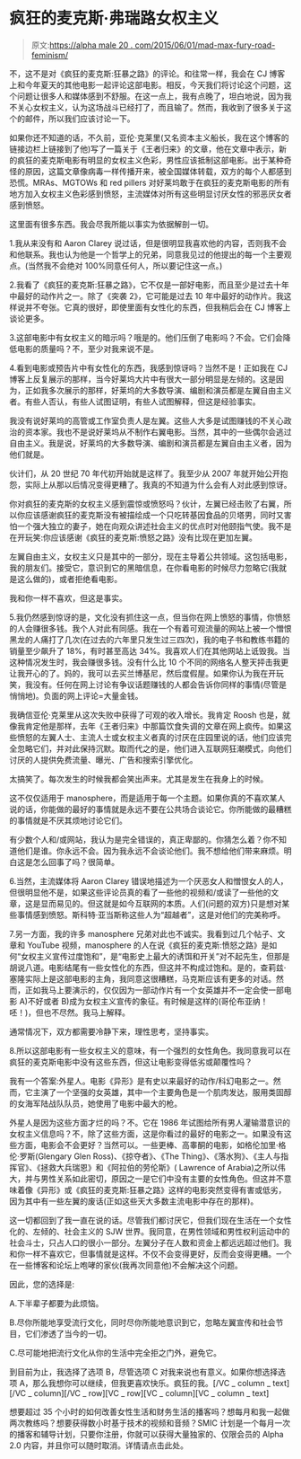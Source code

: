 # 疯狂的麦克斯·弗瑞路女权主义

> 原文:[https://alpha male 20 . com/2015/06/01/mad-max-fury-road-feminism/](https://alphamale20.com/2015/06/01/mad-max-fury-road-feminism/)

不，这不是对《疯狂的麦克斯:狂暴之路》的评论。和往常一样，我会在 CJ 博客上和今年夏天的其他电影一起评论这部电影。相反，今天我们将讨论这个问题，这个问题让很多人和媒体感到不舒服。在这一点上，我有点晚了，坦白地说，因为我不关心女权主义，认为这场战斗已经打了，而且输了。然而，我收到了很多关于这个的邮件，所以我们应该讨论一下。

如果你还不知道的话，不久前，亚伦·克莱里(又名资本主义船长，我在这个博客的链接边栏上链接到了他)写了一篇关于《王者归来》的文章，他在文章中表示，新的疯狂的麦克斯电影有明显的女权主义色彩，男性应该抵制这部电影。出于某种奇怪的原因，这篇文章像病毒一样传播开来，被全国媒体转载，双方的每个人都感到恐慌。MRAs、MGTOWs 和 red pillers 对好莱坞敢于在疯狂的麦克斯电影的所有地方加入女权主义色彩感到愤怒，主流媒体对所有这些明显讨厌女性的邪恶厌女者感到愤怒。

这里面有很多东西。我会尽我所能以事实为依据解剖一切。

1.我从来没有和 Aaron Clarey 说过话，但是很明显我喜欢他的内容，否则我不会和他联系。我也认为他是一个哲学上的兄弟，同意我见过的他提出的每一个主要观点。(当然我不会绝对 100%同意任何人，所以要记住这一点。)

2.我看了《疯狂的麦克斯:狂暴之路》，它不仅是一部好电影，而且至少是过去十年中最好的动作片之一。除了《突袭 2》，它可能是过去 10 年中最好的动作片。我这样说并不夸张。它真的很好，即使里面有女性化的东西，但我稍后会在 CJ 博客上谈论更多。

3.这部电影中有女权主义的暗示吗？哦是的。他们压倒了电影吗？不会。它们会降低电影的质量吗？不，至少对我来说不是。

4.看到电影或预告片中有女性化的东西，我感到惊讶吗？当然不是！正如我在 CJ 博客上反复展示的那样，当今好莱坞大片中有很大一部分明显是左倾的。这是因为，正如我多次展示的那样，好莱坞的大多数导演、编剧和演员都是左翼自由主义者。有些人否认，有些人试图证明，有些人试图解释，但这是经验事实。

我没有说好莱坞的高管或工作室负责人是左翼。这些人大多是试图赚钱的不关心政治的资本家。我也不是说好莱坞从不制作右翼电影。当然，其中的一些偶尔会逃过自由主义。我是说，好莱坞的大多数导演、编剧和演员都是左翼自由主义者，因为他们就是。

伙计们，从 20 世纪 70 年代初开始就是这样了。我至少从 2007 年就开始公开抱怨，实际上从那以后情况变得更糟了。我真的不知道为什么会有人对此感到惊讶。

你对疯狂的麦克斯的女权主义感到震惊或愤怒吗？伙计，左翼已经击败了右翼，所以你应该感谢疯狂的麦克斯没有被描绘成一个只吃转基因食品的贝塔男，同时又害怕一个强大独立的妻子，她在向观众讲述社会主义的优点时对他颐指气使。我不是在开玩笑:你应该感谢《疯狂的麦克斯:愤怒之路》没有比现在更加左翼。

左翼自由主义，女权主义只是其中的一部分，现在主导着公共领域。这包括电影，我的朋友们。接受它，意识到它的黑暗信息，在你看电影的时候尽力忽略它(我就是这么做的)，或者拒绝看电影。

我和你一样不喜欢，但这是事实。

5.我仍然感到惊讶的是，文化没有抓住这一点，但当你在网上愤怒的事情，你愤怒的人会赚很多钱。我个人对此有同感。我在一个有着可观流量的网站上被一个憎恨黑龙的人痛打了几次(在过去的六年里只发生过三四次)，我的电子书和教练书籍的销量至少飙升了 18%，有时甚至高达 34%。我喜欢人们在其他网站上诋毁我。当这种情况发生时，我会赚很多钱。没有什么比 10 个不同的网络名人整天抨击我更让我开心的了。妈的，我可以去买兰博基尼，然后度假屋。如果你认为我在开玩笑，我没有。任何在网上讨论有争议话题赚钱的人都会告诉你同样的事情(尽管是悄悄地)。负面的网上评论=大量金钱。

我确信亚伦·克莱里从这次失败中获得了可观的收入增长。我肯定 Roosh 也是，就像我肯定他是那样，去年《王者归来》中那篇饮食失调的文章在网上疯传。如果这些愤怒的左翼人士、主流人士或女权主义者真的讨厌在庄园里说的话，他们应该完全忽略它们，并对此保持沉默。取而代之的是，他们进入互联网狂潮模式，向他们讨厌的人提供免费流量、曝光、广告和搜索引擎优化。

太搞笑了。每次发生的时候我都会笑出声来。尤其是发生在我身上的时候。

这不仅仅适用于 manosphere，而是适用于每一个主题。如果你真的不喜欢某人说的话，你能做的最好的事情就是永远不要在公共场合谈论它。你所能做的最糟糕的事情就是不厌其烦地讨论它们。

有少数个人和/或网站，我认为是完全错误的，真正卑鄙的。你猜怎么着？你不知道他们是谁。你永远不会。因为我永远不会谈论他们。我不想给他们带来麻烦。明白这是怎么回事了吗？很简单。

6.当然，主流媒体将 Aaron Clarey 错误地描述为一个厌恶女人和憎恨女人的人，但很明显他不是，如果这些评论员真的看了一些他的视频和/或读了一些他的文章，这是显而易见的。但这就是如今互联网的本质。人们(问题的双方)只是想对某些事情感到愤怒。斯科特·亚当斯称这些人为“超越者”，这是对他们的完美称呼。

7.另一方面，我的许多 manosphere 兄弟对此也不诚实。我看到过几个帖子、文章和 YouTube 视频，manosphere 的人在说《疯狂的麦克斯:愤怒之路》是如何“女权主义宣传过度饱和”，是“电影史上最大的诱饵和开关”对不起先生，但那是胡说八道。电影结尾有一些女性化的东西，但这并不构成过饱和。是的，查莉兹·塞隆实际上是这部电影的主角，我同意这很糟糕，马克斯应该有更多的对话。然而，正如我马上要演示的，仅仅因为一部动作片有一个女英雄并不一定会使一部电影 A)不好或者 B)成为女权主义宣传的象征。有时候是这样的(哥伦布亚纳！呸！)，但也不尽然。我马上解释。

通常情况下，双方都需要冷静下来，理性思考，坚持事实。

8.所以这部电影有一些女权主义的意味，有一个强烈的女性角色。我同意我可以在疯狂的麦克斯电影中没有这些东西，但这让电影变得低劣或颠覆性吗？

我有一个答案:外星人。电影《异形》是有史以来最好的动作/科幻电影之一。然而，它主演了一个坚强的女英雄，其中一个主要角色是一个肌肉发达，服用类固醇的女海军陆战队队员，她使用了电影中最大的枪。

外星人是因为这些方面才烂的吗？不。它在 1986 年试图给所有男人灌输潜意识的女权主义信息吗？不，除了这些方面，这是你看过的最好的电影之一。如果没有这些方面，电影会不会更好？当然可以。一些更棒、高睾酮的电影，如格伦加里·格伦·罗斯(Glengary Glen Ross)、《掠夺者》、《The Thing》、《落水狗》、《主人与指挥官》、《拯救大兵瑞恩》和《阿拉伯的劳伦斯》( Lawrence of Arabia)之所以伟大，并与男性关系如此密切，原因之一是它们中没有主要的女性角色。但这并不意味着像《异形》或《疯狂的麦克斯:狂暴之路》这样的电影突然变得有害或低劣，因为其中有一些左翼的废话(正如这些天大多数主流电影中存在的那样)。

这一切都回到了我一直在说的话。尽管我们都讨厌它，但我们现在生活在一个女性化的、左倾的、社会主义的 SJW 世界。我同意，在男性领域和男性权利运动中的社会斗士，只占人口的很小一部分。左翼分子在人数和资金上都远远超过他们。我和你一样不喜欢它，但事情就是这样。不仅不会变得更好，反而会变得更糟。一个在一些博客和论坛上咆哮的家伙(我再次同意他)不会解决这个问题。

因此，您的选择是:

A.下半辈子都要为此烦恼。

B.尽你所能地享受流行文化，同时尽你所能地意识到它，忽略左翼宣传和社会节目，它们渗透了当今的一切。

C.尽可能地把流行文化从你的生活中完全拒之门外，避免它。

到目前为止，我选择了选项 B，尽管选项 C 对我来说也有意义。如果你想选择选项 A，那么我想你可以继续，但我更喜欢快乐。疯狂的我。[/VC _ column _ text][/VC _ column][/VC _ row][VC _ row][VC _ column][VC _ column _ text]

想要超过 35 个小时的如何改善女性生活和财务生活的播客吗？想每月和我一起做两次教练吗？想要获得数小时基于技术的视频和音频？SMIC 计划是一个每月一次的播客和辅导计划，只要你注册，你就可以获得大量独家的、仅限会员的 Alpha 2.0 内容，并且你可以随时取消。详情请点击此处。